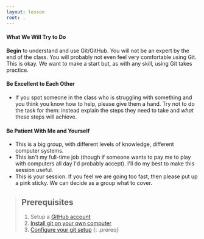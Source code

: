 ```yaml
---
layout: lesson
root: .
---
```

#### What We Will Try to Do

**Begin** to understand and use Git/GitHub. You will not be an expert by the end of the class. You will probably not even feel very comfortable using Git. This is okay. We want to make a start but, as with any skill, using Git takes practice.

#### Be Excellent to Each Other

* If you spot someone in the class who is struggling with something and you think you know how to help, please give them a hand. Try not to do the task for them: instead explain the steps they need to take and *what* these steps will achieve.

#### Be Patient With Me and Yourself

* This is a big group, with different levels of knowledge, different computer systems.
* This isn't my full-time job (though if someone wants to pay me to play with computers all day I'd probably accept). I'll do my best to make this session useful.
* This is your session. If you feel we are going too fast, then please put up a pink sticky. We can decide as a group what to cover.

> ## Prerequisites
>
> 1. Setup a [GitHub account](https://github.com/)
> 2. [Install git on your own computer](https://help.github.com/articles/set-up-git/)
> 3. [Configure your git setup](https://librarycarpentry.org/lc-git/setup.html)
{: .prereq}
